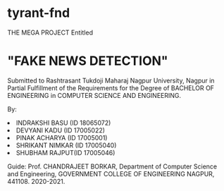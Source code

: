 # tyrant-fnd

THE MEGA PROJECT Entitled 

<h1>"FAKE NEWS DETECTION"</h1> 

Submitted to Rashtrasant Tukdoji Maharaj Nagpur University, Nagpur
in Partial Fulfillment of the Requirements for the Degree of BACHELOR OF ENGINEERING in COMPUTER SCIENCE AND ENGINEERING.


By:


<li>INDRAKSHI BASU (ID 18065072)</li>
<li>DEVYANI KADU (ID 17005022)</li>
<li>PINAK ACHARYA (ID 17005001)</li>
<li>SHRIKANT NIMKAR (ID 17005040)</li>
<li>SHUBHAM RAJPUT(ID 17005046)</li>





Guide: Prof. CHANDRAJEET BORKAR,
Department of Computer Science and Engineering,
GOVERNMENT COLLEGE OF ENGINEERING NAGPUR, 441108.
2020-2021.
